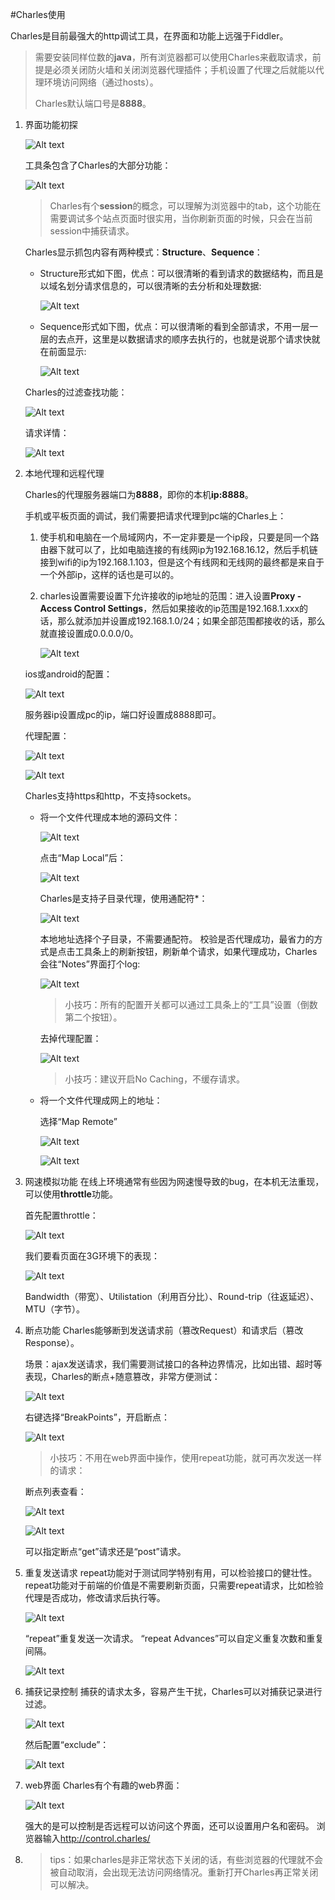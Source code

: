 #Charles使用

Charles是目前最强大的http调试工具，在界面和功能上远强于Fiddler。
>需要安装同样位数的**java**，所有浏览器都可以使用Charles来截取请求，前提是必须关闭防火墙和关闭浏览器代理插件；手机设置了代理之后就能以代理环境访问网络（通过hosts）。
>
>Charles默认端口号是**8888**。

1. 界面功能初探

	![Alt text](./images/1.png)

	工具条包含了Charles的大部分功能：

	![Alt text](./images/2.png)

	>Charles有个**session**的概念，可以理解为浏览器中的tab，这个功能在需要调试多个站点页面时很实用，当你刷新页面的时候，只会在当前session中捕获请求。
	
	Charles显示抓包内容有两种模式：**Structure**、**Sequence**：
	- Structure形式如下图，优点：可以很清晰的看到请求的数据结构，而且是以域名划分请求信息的，可以很清晰的去分析和处理数据:

		![Alt text](./images/3.png)

	- Sequence形式如下图，优点：可以很清晰的看到全部请求，不用一层一层的去点开，这里是以数据请求的顺序去执行的，也就是说那个请求快就在前面显示:

		![Alt text](./images/4.png)
	
	Charles的过滤查找功能：

	![Alt text](./images/5.png)

	请求详情：

	![Alt text](./images/6.png)

2. 本地代理和远程代理

	Charles的代理服务器端口为**8888**，即你的本机**ip:8888**。

    手机或平板页面的调试，我们需要把请求代理到pc端的Charles上：
    1. 使手机和电脑在一个局域网内，不一定非要是一个ip段，只要是同一个路由器下就可以了，比如电脑连接的有线网ip为192.168.16.12，然后手机链接到wifi的ip为192.168.1.103，但是这个有线网和无线网的最终都是来自于一个外部ip，这样的话也是可以的。
    2. charles设置需要设置下允许接收的ip地址的范围：进入设置**Proxy - Access Control Settings**，然后如果接收的ip范围是192.168.1.xxx的话，那么就添加并设置成192.168.1.0/24；如果全部范围都接收的话，那么就直接设置成0.0.0.0/0。

        ![Alt text](./images/12.png)

    ios或android的配置：

    ![Alt text](./images/13.png)

    服务器ip设置成pc的ip，端口好设置成8888即可。

    代理配置：

    ![Alt text](./images/15.png)

    ![Alt text](./images/16.png)

    Charles支持https和http，不支持sockets。

    - 将一个文件代理成本地的源码文件：

        ![Alt text](./images/7.png)

        点击“Map Local”后：

        ![Alt text](./images/8.png)

        Charles是支持子目录代理，使用通配符*：

        ![Alt text](./images/9.png)

        本地地址选择个子目录，不需要通配符。
        校验是否代理成功，最省力的方式是点击工具条上的刷新按钮，刷新单个请求，如果代理成功，Charles会往“Notes”界面打个log:

        ![Alt text](./images/10.png)

        >小技巧：所有的配置开关都可以通过工具条上的“工具”设置（倒数第二个按钮）。

        去掉代理配置：

        ![Alt text](./images/11.png)

        >小技巧：建议开启No Caching，不缓存请求。

	- 将一个文件代理成网上的地址：

	    选择“Map Remote”

        ![Alt text](./images/28.png)

        ![Alt text](./images/29.png)

	
3. 网速模拟功能
	在线上环境通常有些因为网速慢导致的bug，在本机无法重现，可以使用**throttle**功能。

	首先配置throttle：

	![Alt text](./images/17.png)

	我们要看页面在3G环境下的表现：

	![Alt text](./images/18.png)

	Bandwidth（带宽）、Utilistation（利用百分比）、Round-trip（往返延迟）、MTU（字节）。

4. 断点功能
	Charles能够断到发送请求前（篡改Request）和请求后（篡改Response）。

	场景：ajax发送请求，我们需要测试接口的各种边界情况，比如出错、超时等表现，Charles的断点+随意篡改，非常方便测试：

	![Alt text](./images/19.png)

	右键选择“BreakPoints”，开启断点：

	![Alt text](./images/20.png)

	>小技巧：不用在web界面中操作，使用repeat功能，就可再次发送一样的请求：

	断点列表查看：

	![Alt text](./images/21.png)

	![Alt text](./images/22.png)

	可以指定断点“get”请求还是“post”请求。 

5. 重复发送请求 
	repeat功能对于测试同学特别有用，可以检验接口的健壮性。 
	repeat功能对于前端的价值是不需要刷新页面，只需要repeat请求，比如检验代理是否成功，修改请求后执行等。

	![Alt text](./images/23.png)

	“repeat”重复发送一次请求。 
	“repeat Advances”可以自定义重复次数和重复间隔。

	![Alt text](./images/24.png)

6. 捕获记录控制 
	捕获的请求太多，容易产生干扰，Charles可以对捕获记录进行过滤。

	![Alt text](./images/25.png)

	然后配置“exclude”：

	![Alt text](./images/26.png)

7. web界面 
    Charles有个有趣的web界面：

	![Alt text](./images/27.png)
	
	强大的是可以控制是否远程可以访问这个界面，还可以设置用户名和密码。
	浏览器输入<http://control.charles/>
	
8. 
	>tips：如果charles是非正常状态下关闭的话，有些浏览器的代理就不会被自动取消，会出现无法访问网络情况。重新打开Charles再正常关闭可以解决。
